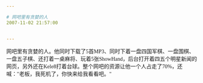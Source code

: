 ```yaml
---

# 网吧里有贪婪的人
2007-11-02 21:57:00


---
```



<span><span><span><font face="Tahoma">网吧里有贪婪的人。他同时下载了5首MP3、同时下着一盘四国军棋、一盘围棋<wbr>、一盘五子棋、还打着一桌麻将、玩着5张ShowHand<wbr>，后台打开着四五个明星新闻的网页，另外还在Kele8打着台球<wbr>。整个网吧的资源让他一个人占走了70%，还喊："老板<wbr>，我死机了，你快来给我看看吧。"</font></span></span></span>